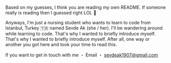 Based on my guesses, I think you are reading my own README. If someone really is reading then I guessed right LOL 👀

Anyways, I'm just a nursing student who wants to learn to code from Istanbul, Turkey 🇹🇷 named Sevde Ak (she / her). I'll be wandering around while learning to code. That's why I wanted to briefly introduce myself. That's why I wanted to briefly introduce myself. After all, one way or another you got here and took your time to read this.

If you want to get in touch with me
・ Email        ・ sevdeak1907@gmail.com
